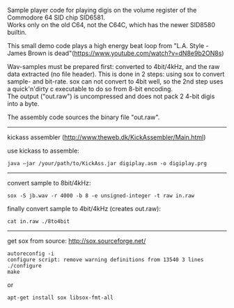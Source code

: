 Sample player code for playing digis on the volume register of the Commodore 64 SID chip SID6581.  
Works only on the old C64, not the C64C, which has the newer SID8580 builtin.  

This small demo code plays a high energy beat loop from "L.A. Style - James Brown is dead"(https://www.youtube.com/watch?v=dN8e9b2ON8s)  

Wav-samples must be prepared first: converted to 4bit/4kHz, and the raw data extracted (no file header). This is done in 2 steps: using sox to convert sample- and bit-rate. sox can not convert to 4bit well, so the 2nd step uses a quick'n'dirty c executable to do so from 8-bit encoding.  
The output ("out.raw") is uncompressed and does not pack 2 4-bit digis into a byte. 

The assembly code sources the binary file "out.raw".

---

kickass assembler (http://www.theweb.dk/KickAssembler/Main.html)

use kickass to assemble:
```
java –jar /your/path/to/KickAss.jar digiplay.asm -o digiplay.prg
```

---
convert sample to 8bit/4kHz:
```
sox -S jb.wav -r 4000 -b 8 -e unsigned-integer -t raw in.raw
```
finally convert sample to 4bit/4kHz (creates out.raw):
```
cat in.raw ./8to4bit 
```

---

get sox from source:
http://sox.sourceforge.net/
```
autoreconfig -i
configure script: remove warning definitions from 13540 3 lines
./configure
make
```
or
```
apt-get install sox libsox-fmt-all
```


